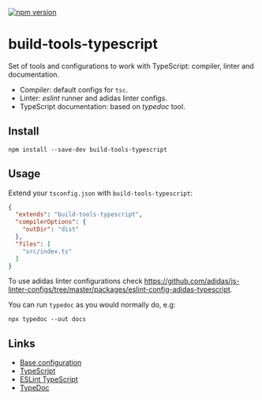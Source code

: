 [![npm version](https://badge.fury.io/js/build-tools-typescript.svg)](https://npmjs.com/package/build-tools-typescript)

# build-tools-typescript

Set of tools and configurations to work with TypeScript: compiler, linter and documentation.

- Compiler: default configs for `tsc`.
- Linter: _eslint_ runner and adidas linter configs.
- TypeScript documentation: based on _typedoc_ tool.

## Install

```
npm install --save-dev build-tools-typescript
```

## Usage

Extend your `tsconfig.json` with `build-tools-typescript`:

```json
{
  "extends": "build-tools-typescript",
  "compilerOptions": {
    "outDir": "dist"
  },
  "files": [
    "src/index.ts"
  ]
}
```

To use adidas linter configurations check https://github.com/adidas/js-linter-configs/tree/master/packages/eslint-config-adidas-typescript.

You can run `typedoc` as you would normally do, e.g:

```
npx typedoc --out docs
```

## Links

- [Base configuration](https://github.com/adidas/js-build-tools/tree/master/packages/build-tools-typescript)
- [TypeScript](https://www.typescriptlang.org/)
- [ESLint TypeScript](https://eslint.org/blog/2019/01/future-typescript-eslint#the-future-of-typescript-on-eslint)
- [TypeDoc](https://typedoc.org/)
